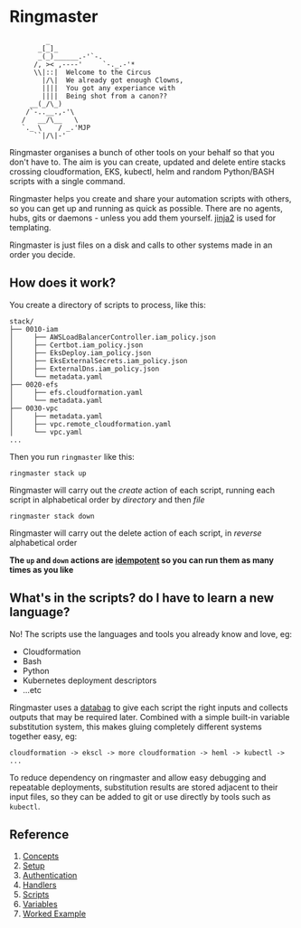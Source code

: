 # Ringmaster
```
         _
       _[_]_
       _(_)______.-'`-.
      /, >< ,----'     `-._.-'*
      \\|::|  Welcome to the Circus
        |/\|  We already got enough Clowns,
        ||||  You got any experiance with
        ||||  Being shot from a canon??
     __(_/\_)
    /`-..__.,-'\
   /   __/\__   \
   `._ \    / _.'MJP
      ``|/\|-'
```

Ringmaster organises a bunch of other tools on your behalf so that you don't
have to. The aim is you can create, updated and delete entire stacks crossing
cloudformation, EKS, kubectl, helm and random Python/BASH scripts with a single
command.

Ringmaster helps you create and share your automation scripts with others, so
you can get up and running as quick as possible. There are no agents, hubs, 
gits or daemons - unless you add them yourself. 
[jinja2](https://jinja.palletsprojects.com/) is used for templating.

Ringmaster is just files on a disk and calls to other systems made in an order
you decide.

## How does it work?

You create a directory of scripts to process, like this:

```
stack/
├── 0010-iam
│     ├── AWSLoadBalancerController.iam_policy.json
│     ├── Certbot.iam_policy.json
│     ├── EksDeploy.iam_policy.json
│     ├── EksExternalSecrets.iam_policy.json
│     ├── ExternalDns.iam_policy.json
│     └── metadata.yaml
├── 0020-efs
│     ├── efs.cloudformation.yaml
│     └── metadata.yaml
├── 0030-vpc
│     ├── metadata.yaml
│     ├── vpc.remote_cloudformation.yaml
│     └── vpc.yaml
...
```

Then you run `ringmaster` like this:

`ringmaster stack up`

Ringmaster will carry out the _create_ action of each script, running each 
script in alphabetical order by _directory_ and then _file_

`ringmaster stack down`

Ringmaster will carry out the delete action of each script, in _reverse_
alphabetical order

**The `up` and `down` actions are 
[idempotent](https://en.wikipedia.org/wiki/Idempotence#Computer_science_examples)
so you can run them as many times as you like**


## What's in the scripts? do I have to learn a new language?

No! The scripts use the languages and tools you already know and love, eg:

* Cloudformation
* Bash
* Python
* Kubernetes deployment descriptors
* ...etc

Ringmaster uses a [databag](doc/concepts.md#databag) to give each script the
right inputs and collects outputs that may be required later. Combined with a
simple built-in variable substitution system, this makes gluing completely 
different systems together easy, eg:

```
cloudformation -> ekscl -> more cloudformation -> heml -> kubectl -> ...
```

To reduce dependency on ringmaster and allow easy debugging and repeatable
deployments, substitution results are stored adjacent to their input files, so
they can be added to git or use directly by tools such as `kubectl`.

## Reference

1. [Concepts](doc/concepts.md)
2. [Setup](doc/setup.md)
3. [Authentication](doc/authentication.md)
4. [Handlers](doc/handlers.md)
5. [Scripts](doc/scripts.md)
6. [Variables](doc/variables.md)   
7. [Worked Example](doc/worked_example.md)
